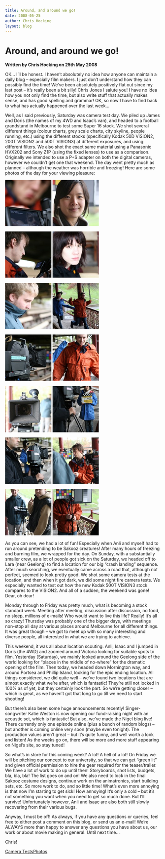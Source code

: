 ```yaml
---
title: Around, and around we go!
date: 2008-05-25
author: Chris Hocking
layout: blog
---
```

# Around, and around we go!

**Written by Chris Hocking on 25th May 2008**

OK… I’ll be honest. I haven’t absolutely no idea how anyone can maintain a daily blog – especially film makers. I just don’t understand how they can possibly find the time! We’ve been absolutely positively flat out since my last post – it’s really been a bit silly! Chris Jones I salute you! I have no idea how you not only find the time, but also write stuff that actually makes sense, and has good spelling and grammar! OK, so now I have to find back to what has actually happened over the last week…

Well, as I said previously, Saturday was camera test day. We piled up James and Doris (the names of my 4WD and Isaac’s van), and headed to a football grandstand in Melbourne to test some Super 16 stock. We shot several different things (colour charts, grey scale charts, city skyline, people running, etc.) using the different stocks (specifically Kodak 50D VISION2, 200T VISION2 and 500T VISION3) at different exposures, and using different filters. We also shot the exact same material using a Panasonic HVX202 and Sony Z1P (using the fixed lenses) to use as a comparison. Originally we intended to use a P+S adapter on both the digital cameras, however we couldn’t get one that weekend. The day went pretty much as planned – although the weather was horrible and freezing! Here are some photos of the day for your viewing pleasure:

[![Camera Tests](/static/blog/2008-05-sakooz_camera_tests_17may2008_01-150x150.jpg "Camera Tests")](/static/blog/2008-05-sakooz_camera_tests_17may2008_01.jpg) [![Camera Tests](/static/blog/2008-05-sakooz_camera_tests_17may2008_02-150x150.jpg "Camera Tests")](/static/blog/2008-05-sakooz_camera_tests_17may2008_02.jpg)

[![Camera Tests](/static/blog/2008-05-sakooz_camera_tests_17may2008_03-150x150.jpg "Camera Tests")](/static/blog/2008-05-sakooz_camera_tests_17may2008_03.jpg) [![Camera Tests](/static/blog/2008-05-sakooz_camera_tests_17may2008_04-150x150.jpg "Camera Tests")](/static/blog/2008-05-sakooz_camera_tests_17may2008_04.jpg)

[![Camera Tests](/static/blog/2008-05-sakooz_camera_tests_17may2008_05-150x150.jpg "Camera Tests")](/static/blog/2008-05-sakooz_camera_tests_17may2008_05.jpg) [![Camera Tests](/static/blog/2008-05-sakooz_camera_tests_17may2008_06-150x150.jpg "Camera Tests")](/static/blog/2008-05-sakooz_camera_tests_17may2008_06.jpg)

[![Camera Tests](/static/blog/2008-05-sakooz_camera_tests_17may2008_07-150x150.jpg "Camera Tests")](/static/blog/2008-05-sakooz_camera_tests_17may2008_07.jpg) [![Camera Tests](/static/blog/2008-05-sakooz_camera_tests_17may2008_08-150x150.jpg "Camera Tests")](/static/blog/2008-05-sakooz_camera_tests_17may2008_08.jpg)

[![Camera Tests](/static/blog/2008-05-sakooz_camera_tests_17may2008_09-150x150.jpg "Camera Tests")](/static/blog/2008-05-sakooz_camera_tests_17may2008_09.jpg) [![Camera Tests](/static/blog/2008-05-sakooz_camera_tests_17may2008_10-150x150.jpg "Camera Tests")](/static/blog/2008-05-sakooz_camera_tests_17may2008_10.jpg)

[![Camera Tests](/static/blog/2008-05-sakooz_camera_tests_17may2008_11-150x150.jpg "Camera Tests")](/static/blog/2008-05-sakooz_camera_tests_17may2008_11.jpg) [![Camera Tests](/static/blog/2008-05-sakooz_camera_tests_17may2008_12-150x150.jpg "Camera Tests")](/static/blog/2008-05-sakooz_camera_tests_17may2008_12.jpg)

[![Camera Tests](/static/blog/2008-05-sakooz_camera_tests_17may2008_13-150x150.jpg "Camera Tests")](/static/blog/2008-05-sakooz_camera_tests_17may2008_13.jpg) [![Camera Tests](/static/blog/2008-05-sakooz_camera_tests_17may2008_14-150x150.jpg "Camera Tests")](/static/blog/2008-05-sakooz_camera_tests_17may2008_14.jpg)

As you can see, we had a lot of fun! Especially when Anli and myself had to run around pretending to be Sakooz creatures! After many hours of freezing and burning film, we wrapped for the day. On Sunday, with a substantially smaller crew, as a lot of people got sick on the Saturday, we headed off to Lara (near Geelong) to find a location for our big “crash landing” sequence. After much searching, we eventually came across a road that, although not perfect, seemed to look pretty good. We shot some camera tests at the location, and then when it got dark, we did some night fire camera tests. We especially wanted to test out how the new Kodak 500T VISION3 stock compares to the VISION2. And all of a sudden, the weekend was gone! Dear, oh dear!

Monday through to Friday was pretty much, what is becoming a stock standard week. Meeting after meeting, discussion after discussion, no food, no sleep, millions of e-mails! Who would want to live this life? Really! It’s all so crazy! Thursday was probably one of the bigger days, with meetings non-stop all day at various places around Melbourne for all different things. It was great though – we got to meet up with so many interesting and diverse people, all interested in what we are trying to achieve.

This weekend, it was all about location scouting. Anli, Isaac and I jumped in Doris (the 4WD) and zoomed around Victoria looking for suitable spots to film. Yesterday (Saturday), we mainly looked around the Geelong side of the world looking for “places in the middle of no-where” for the dramatic opening of the film. Then today, we headed down Mornington way, and around Portsea and Phillip Island, looking for the epic ending location. All things considered, we did quite well – we’ve found two locations that are almost exactly what we’re after, which is fantastic! They’re still not locked in 100% as of yet, but they certainly look the part. So we’re getting closer – which is great, as we haven’t got that long to go till we need to start shooting!

But there’s also been some huge announcements recently! Singer-songwriter Katie Weston is now opening our fund-raising night with an acoustic set, which is fantastic! But also, we’ve made the Nigel blog live! There currently only one episode online (plus a bunch of random blogs) – but another is coming online very soon (maybe even tonight). The production values aren’t great – but it’s quite funny, and well worth a look and listen! As the weeks go on, there will be more and more stuff appearing on Nigel’s site, so stay tuned!

So what’s in store for this coming week? A lot! A hell of a lot! On Friday we will be pitching our concept to our university, so that we can get “green lit” and given official permission to hire the gear required for the teaser/trailer. We have a lot of work to do up until then! Storyboards, shot lists, budgets, bla, bla, bla! The list goes on and on! We also need to lock in the final Sakooz costume designs, continue work on the animatronics, start building sets, etc. So more work to do, and so little time! What’s even more annoying is that now I’m starting to get sick! How annoying! It’s only a cold – but it’s not something you want when you need to get so much done. But I’ll survive! Unfortunately however, Anli and Isaac are also both still slowly recovering from their various bugs.

Anyway, I must be off! As always, if you have any questions or queries, feel free to either post a comment on this blog, or send us an e-mail! We’re ALWAYS more than happy to answer any questions you have about us, our work or about movie making in general. Until next time…

Chris!

[Camera Tests](./../tag/camera-tests/)[Photos](./../tag/photos/)